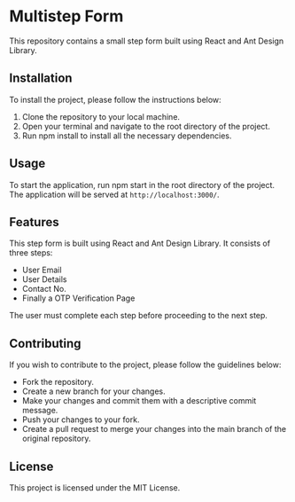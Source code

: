 # Multistep Form

This repository contains a small step form built using React and Ant Design Library.

## Installation
To install the project, please follow the instructions below:

1. Clone the repository to your local machine.
2. Open your terminal and navigate to the root directory of the project.
3. Run npm install to install all the necessary dependencies.

## Usage
To start the application, run npm start in the root directory of the project. The application will be served at ```http://localhost:3000/```.

## Features
This step form is built using React and Ant Design Library. It consists of three steps:

- User Email
- User Details
- Contact No.
- Finally a OTP Verification Page

The user must complete each step before proceeding to the next step.

## Contributing
If you wish to contribute to the project, please follow the guidelines below:

- Fork the repository.
- Create a new branch for your changes.
- Make your changes and commit them with a descriptive commit message.
- Push your changes to your fork.
- Create a pull request to merge your changes into the main branch of the original repository.

## License
This project is licensed under the MIT License.

